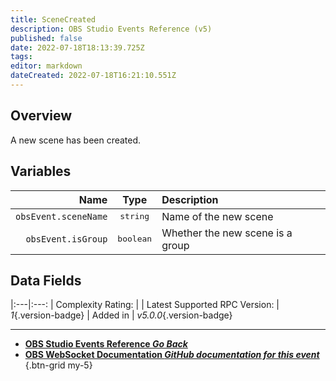 ```yaml
---
title: SceneCreated
description: OBS Studio Events Reference (v5)
published: false
date: 2022-07-18T18:13:39.725Z
tags: 
editor: markdown
dateCreated: 2022-07-18T16:21:10.551Z
---
```


## Overview
A new scene has been created.

## Variables
Name | Type | Description | 
----:|:----:|:------------|
`obsEvent.sceneName` | <kbd>string</kbd> | Name of the new scene
`obsEvent.isGroup` | <kbd>boolean</kbd> | Whether the new scene is a group

## Data Fields
|:---|:---:
| Complexity Rating: | <span class="stars stars--2"></span>
| Latest Supported RPC Version: | *1*{.version-badge}
| Added in | *v5.0.0*{.version-badge}

---

- [<i class="mdi mdi-chevron-left"></i>**OBS Studio Events Reference *Go Back***](/en/Broadcasters/OBS/Raw/v5Events)
- [<i class="mdi mdi-github"></i> **OBS WebSocket Documentation *GitHub documentation for this event***](https://github.com/obsproject/obs-websocket/blob/master/docs/generated/protocol.md#scenecreated)
{.btn-grid my-5}